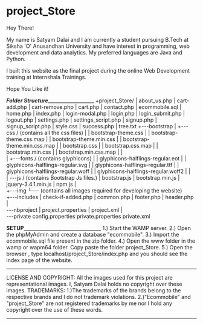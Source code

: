 # project_Store
Hey There!

My name is Satyam Dalai and I am currently a student pursuing B.Tech at Siksha 'O' Anusandhan University and have interest in programming, web development and data analytics. My preferred languages are Java and Python.

I built this website as the final project during the online Web Development training at Internshala Trainings.

Hope You Like it!

_____________________________________________Folder Structure________________________________________________________________
+project_Store/
|   about_us.php
|   cart-add.php
|   cart-remove.php
|   cart.php
|   contact.php
|   ecommobile.sql
|   home.php
|   index.php
|   login-modal.php
|   login.php
|   login_submit.php
|   logout.php
|   settings.php
|   settings_script.php
|   signup.php
|   signup_script.php
|   style.css
|   success.php
|   tree.txt
+---bootstrap
|   +---css / (contains all the css files)
|   |       bootstrap-theme.css
|   |       bootstrap-theme.css.map
|   |       bootstrap-theme.min.css
|   |       bootstrap-theme.min.css.map
|   |       bootstrap.css
|   |       bootstrap.css.map
|   |       bootstrap.min.css
|   |       bootstrap.min.css.map
|   |       
|   +---fonts / (contains glyphicons)
|   |       glyphicons-halflings-regular.eot
|   |       glyphicons-halflings-regular.svg
|   |       glyphicons-halflings-regular.ttf
|   |       glyphicons-halflings-regular.woff
|   |       glyphicons-halflings-regular.woff2
|   |       
|   \---js  / (contains Bootstrap Js files.)
|           bootstrap.js
|           bootstrap.min.js
|           jquery-3.4.1.min.js
|           npm.js
|           
+---img
    └── (contains all images required for developing the website)       
+---includes
|       check-if-added.php
|       common.php
|       footer.php
|       header.php
|       
\---nbproject
    |   project.properties
    |   project.xml
    |   
    \---private
            config.properties
            private.properties
            private.xml

____________________________________________SETUP____________________________________________________________________________
1.) Start the WAMP server.
2.) Open the phpMyAdmin and create a database "ecommobile". 
3.) Import the ecommobile.sql file present in the zip folder.
4.) Open the www folder in the wamp or wapm64 folder. Copy paste the folder project_Store.
5.) Open the browser , type localhost/project_Store/index.php and you should see the index page of the website.

******************************************************************************************************************************
LICENSE AND COPYRIGHT: All the images used for this project are representational images.
I, Satyam Dalai holds no copyright over these images.
TRADEMARKS:
1.)The trademarks of the brands belong to the respective brands and I do not trademark violations.
2.)"Ecommobile" and "project_Store" are not registered trademarks by me nor I hold any copyright over the use of these words.
******************************************************************************************************************************